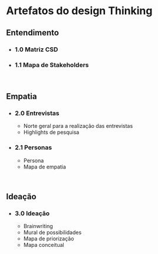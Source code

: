 # Artefatos do design Thinking

## Entendimento 

  - ### 1.0 Matriz CSD
  - ### 1.1 Mapa de Stakeholders

<br>

## Empatia

  - ### 2.0 Entrevistas

    - Norte geral para a realização das entrevistas
    - Highlights de pesquisa 
 

  - ### 2.1 Personas
 
    -  Persona
    -  Mapa de empatia
 

<br>

## Ideação 

  - ### 3.0 Ideação
  
    - Brainwriting
    - Mural de possibilidades
    - Mapa de priorização
    - Mapa conceitual

 
